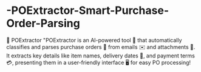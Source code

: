 # -POExtractor-Smart-Purchase-Order-Parsing
📧 POExtractor "POExtractor is an AI-powered tool 🤖 that automatically classifies and parses purchase orders 🛒 from emails ✉️ and attachments 📂. It extracts key details like item names, delivery dates 📅, and payment terms 💳, presenting them in a user-friendly interface 🖥️ for easy PO processing!

